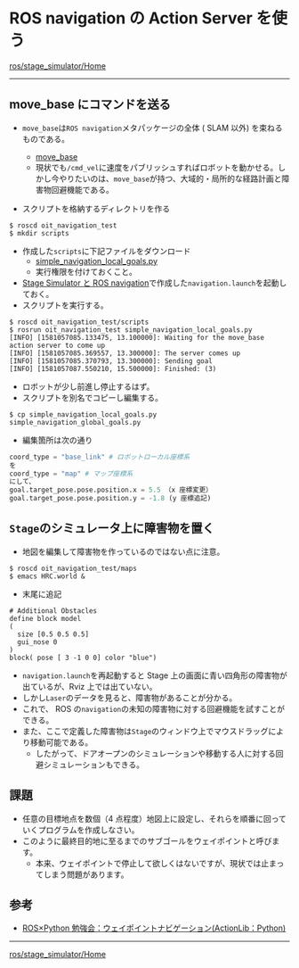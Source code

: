 # ROS navigation の Action Server を使う

[ros/stage_simulator/Home](Home.md)

---

## move_base にコマンドを送る

- `move_base`は`ROS navigation`メタパッケージの全体 ( SLAM 以外) を束ねるものである。

  - [move_base](http://wiki.ros.org/move_base)
  - 現状でも`/cmd_vel`に速度をパブリッシュすればロボットを動かせる。しかし今やりたいのは、`move_base`が持つ、大域的・局所的な経路計画と障害物回避機能である。

- スクリプトを格納するディレクトリを作る

```shell
$ roscd oit_navigation_test
$ mkdir scripts
```

- 作成した`scripts`に下記ファイルをダウンロード
  - [simple_navigation_local_goals.py](https://raw.githubusercontent.com/KMiyawaki/lectures/master/ros/stage_simulator/navigation_action_server/simple_navigation_local_goals.py)
  - 実行権限を付けておくこと。
- [Stage Simulator と ROS navigation](./stage_simulator_and_ros_navigation.md)で作成した`navigation.launch`を起動しておく。
- スクリプトを実行する。

```shell
$ roscd oit_navigation_test/scripts
$ rosrun oit_navigation_test simple_navigation_local_goals.py
[INFO] [1581057085.133475, 13.100000]: Waiting for the move_base action server to come up
[INFO] [1581057085.369557, 13.300000]: The server comes up
[INFO] [1581057085.370793, 13.300000]: Sending goal
[INFO] [1581057087.550210, 15.500000]: Finished: (3)
```

- ロボットが少し前進し停止するはず。
- スクリプトを別名でコピーし編集する。

```shell
$ cp simple_navigation_local_goals.py simple_navigation_global_goals.py
```

- 編集箇所は次の通り

```python
coord_type = "base_link" # ロボットローカル座標系
を
coord_type = "map" # マップ座標系
にして、
goal.target_pose.pose.position.x = 5.5 （x 座標変更）
goal.target_pose.pose.position.y = -1.8 (y 座標追記)
```

## `Stage`のシミュレータ上に障害物を置く

- 地図を編集して障害物を作っているのではない点に注意。

```shell
$ roscd oit_navigation_test/maps
$ emacs HRC.world &
```

- 末尾に追記

```text
# Additional Obstacles
define block model
(
  size [0.5 0.5 0.5]
  gui_nose 0
)
block( pose [ 3 -1 0 0] color "blue")
```

- `navigation.launch`を再起動すると Stage 上の画面に青い四角形の障害物が出ているが、Rviz 上では出ていない。
- しかし`Laser`のデータを見ると、障害物があることが分かる。
- これで、 ROS の`navigation`の未知の障害物に対する回避機能を試すことができる。
- また、ここで定義した障害物は`Stage`のウィンドウ上でマウスドラッグにより移動可能である。
  - したがって、ドアオープンのシミュレーションや移動する人に対する回避シミュレーションもできる。

## 課題

- 任意の目標地点を数個（4 点程度）地図上に設定し、それらを順番に回っていくプログラムを作成しなさい。
- このように最終目的地に至るまでのサブゴールをウェイポイントと呼びます。
  - 本来、ウェイポイントで停止して欲しくはないですが、現状では止まってしまう問題があります。

## 参考

- [ROS×Python 勉強会：ウェイポイントナビゲーション(ActionLib：Python)](http://demura.net/lecture/12433.html)

---

[ros/stage_simulator/Home](Home.md)
